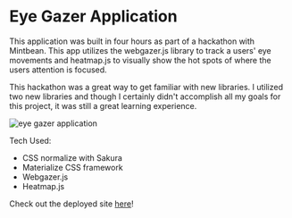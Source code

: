 # Eye Gazer Application

This application was built in four hours as part of a hackathon with Mintbean. This app utilizes the webgazer.js library to track a users' eye movements and heatmap.js to visually show the hot spots of where the users attention is focused. 

This hackathon was a great way to get familiar with new libraries. I utilized two new libraries and though I certainly didn't accomplish all my goals for this project, it was still a great learning experience.

![eye gazer application](/eyeGazer.PNG)

Tech Used:
- CSS normalize with Sakura
- Materialize CSS framework
- Webgazer.js
- Heatmap.js

Check out the deployed site [here](https://web-gazer.herokuapp.com/)!

